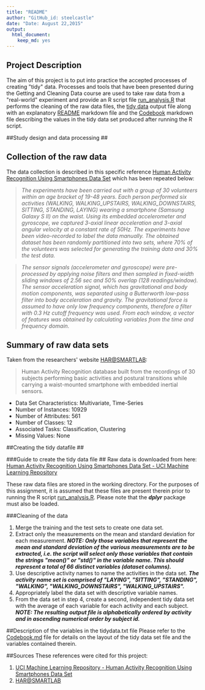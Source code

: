 ```yaml
---
title: "README"
author: "GitHub_id: steelcastle"
date: "Date: August 22,2015"
output:
  html_document:
    keep_md: yes
---
```


## Project Description ##

The aim of this project is to put into practice the accepted processes
of creating "tidy" data. Processes and tools that have been presented 
during the Getting and Cleaning Data course are used to take raw data
from a "real-world" experiment and provide an R script file [run_analysis.R](https://github.com/steelcastle/G_and_C_Data_CourseProject/blob/master/run_analysis.R) that
performs the cleaning of the raw data files, the [tidy data](https://github.com/steelcastle/G_and_C_Data_CourseProject/blob/master/tidydata.txt) output file
along with an explanatory [README](#) markdown file and the [Codebook](https://github.com/steelcastle/G_and_C_Data_CourseProject/blob/master/Codebook.md) markdown file describing the values in the tidy data set produced after running the R script.

##Study design and data processing ##

<h2>Collection of the raw data</h2>

The data collection is described in this specific reference [Human Activity Recognition Using Smartphones Data Set](http://archive.ics.uci.edu/ml/datasets/Human+Activity+Recognition+Using+Smartphones#) which has been repeated below:

>*The experiments have been carried out with a group of 30 volunteers within
an age bracket of 19-48 years. Each person performed six activities (WALKING,
WALKING\_UPSTAIRS, WALKING\_DOWNSTAIRS, SITTING, STANDING, LAYING) wearing a
smartphone (Samsung Galaxy S II) on the waist. Using its embedded accelerometer
and gyroscope, we captured 3-axial linear acceleration and 3-axial angular
velocity at a constant rate of 50Hz. The experiments have been video-recorded to
label the data manually. The obtained dataset has been randomly partitioned into
two sets, where 70% of the volunteers was selected for generating the training
data and 30% the test data.*

>*The sensor signals (accelerometer and gyroscope) were pre-processed by
applying noise filters and then sampled in fixed-width sliding windows of 2.56
sec and 50% overlap (128 readings/window). The sensor acceleration signal, which
has gravitational and body motion components, was separated using a Butterworth
low-pass filter into body acceleration and gravity. The gravitational force is
assumed to have only low frequency components, therefore a filter with 0.3 Hz
cutoff frequency was used. From each window, a vector of features was obtained
by calculating variables from the time and frequency domain.*

## Summary of raw data sets
Taken from the researchers' website [HAR@SMARTLAB](https://sites.google.com/site/harsmartlab/):

>Human Activity Recognition database built from the recordings of 30 subjects performing basic activities and postural transitions while carrying a waist-mounted smartphone with embedded inertial sensors.
- Data Set Characteristics: Multivariate, Time-Series
- Number of Instances: 10929
- Number of Attributes: 561
- Number of Classes: 12
- Associated Tasks: Classification, Clustering
- Missing Values: None

##Creating the tidy datafile ##

###Guide to create the tidy data file ##
Raw data is downloaded from here: [Human Activity Recognition Using Smartphones Data Set - UCI Machine Learning Repository](https://d396qusza40orc.cloudfront.net/getdata%2Fprojectfiles%2FUCI%20HAR%20Dataset.zip)

These raw data files are stored in the working directory. For the purposes of this assignment, it is assumed that these files are present therein prior to running the R script [run_analysis.R](https://github.com/steelcastle/G_and_C_Data_CourseProject/blob/master/run_analysis.R). Please note that the **_dplyr_** package must also be loaded.

###Cleaning of the data

1. Merge the training and the test sets to create one data set.
2. Extract only the measurements on the mean and standard deviation for each measurement. **_NOTE: Only those variables that represent the mean and standard deviation of the various measurements are to be extracted, i.e. the script will select only those variables that contain the strings "mean()" or "std()" in the variable name. This should represent a total of 66 distinct variables (dataset columns)._**
3. Use descriptive activity names to name the activities in the data set. **_The activity name set is comprised of "LAYING", "SITTING", "STANDING", "WALKING", "WALKING_DOWNSTAIRS", "WALKING_UPSTAIRS"._**
4. Appropriately label the data set with descriptive variable names. 
5. From the data set in step 4, create a second, independent tidy data set with the average of each variable for each activity and each subject. **_NOTE: The resulting output file is alphabetically ordered by activity and in ascending numerical order by subject id._**

##Description of the variables in the tidydata.txt file
Please refer to the [Codebook.md](https://github.com/steelcastle/G_and_C_Data_CourseProject/blob/master/Codebook.md) file for details on the layout of the tidy data set file and the variables contained therein.



##Sources
These references were cited for this project:

1. [UCI Machine Learning Repository - Human Activity Recognition Using Smartphones Data Set](http://archive.ics.uci.edu/ml/datasets/Human+Activity+Recognition+Using+Smartphones#)
2. [HAR@SMARTLAB](https://sites.google.com/site/harsmartlab/)

